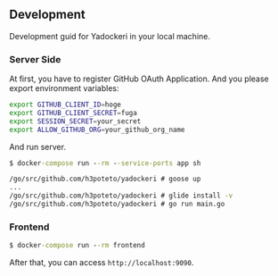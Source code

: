 ## Development
Development guid for Yadockeri in your local machine.

### Server Side

At first, you have to register GitHub OAuth Application.
And you please export environment variables:

```bash
export GITHUB_CLIENT_ID=hoge
export GITHUB_CLIENT_SECRET=fuga
export SESSION_SECRET=your_secret
export ALLOW_GITHUB_ORG=your_github_org_name
```

And run server.

```cmd
$ docker-compose run --rm --service-ports app sh

/go/src/github.com/h3poteto/yadockeri # goose up
...
/go/src/github.com/h3poteto/yadockeri # glide install -v
/go/src/github.com/h3poteto/yadockeri # go run main.go
```

### Frontend

```cmd
$ docker-compose run --rm frontend
```

After that, you can access `http://localhost:9090`.
